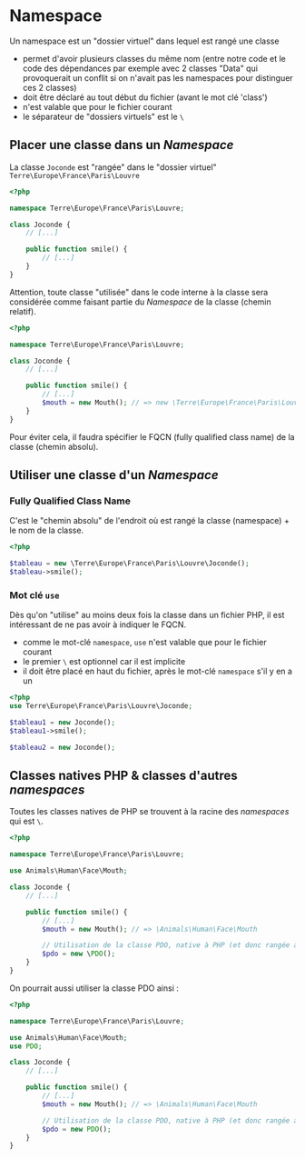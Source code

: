 # Namespace

Un namespace est un "dossier virtuel" dans lequel est rangé une classe
- permet d'avoir plusieurs classes du même nom (entre notre code et le code des dépendances par exemple avec 2 classes "Data" qui provoquerait un conflit si on n'avait pas les namespaces pour distinguer ces 2 classes)
- doit être déclaré au tout début du fichier (avant le mot clé 'class')
- n'est valable que pour le fichier courant
- le séparateur de "dossiers virtuels" est le `\`

## Placer une classe dans un _Namespace_

La classe `Joconde` est "rangée" dans le "dossier virtuel" `Terre\Europe\France\Paris\Louvre`

```php
<?php

namespace Terre\Europe\France\Paris\Louvre;

class Joconde {
    // [...]

    public function smile() {
        // [...]
    }
}
```

Attention, toute classe "utilisée" dans le code interne à la classe sera considérée comme faisant partie du _Namespace_ de la classe (chemin relatif).

```php
<?php

namespace Terre\Europe\France\Paris\Louvre;

class Joconde {
    // [...]

    public function smile() {
        // [...]
        $mouth = new Mouth(); // => new \Terre\Europe\France\Paris\Louvre\Mouth()
    }
}
```

Pour éviter cela, il faudra spécifier le FQCN (fully qualified class name) de la classe (chemin absolu).

## Utiliser une classe d'un _Namespace_

### Fully Qualified Class Name

C'est le "chemin absolu" de l'endroit où est rangé la classe (namespace) + le nom de la classe.

```php
<?php

$tableau = new \Terre\Europe\France\Paris\Louvre\Joconde();
$tableau->smile();

```

### Mot clé `use`

Dès qu'on "utilise" au moins deux fois la classe dans un fichier PHP, il est intéressant de ne pas avoir à indiquer le FQCN.
- comme le mot-clé `namespace`, `use` n'est valable que pour le fichier courant
- le premier `\` est optionnel car il est implicite
- il doit être placé en haut du fichier, après le mot-clé `namespace` s'il y en a un

```php
<?php
use Terre\Europe\France\Paris\Louvre\Joconde;

$tableau1 = new Joconde();
$tableau1->smile();

$tableau2 = new Joconde();

```

## Classes natives PHP & classes d'autres _namespaces_

Toutes les classes natives de PHP se trouvent à la racine des _namespaces_  qui est `\`.

```php
<?php

namespace Terre\Europe\France\Paris\Louvre;

use Animals\Human\Face\Mouth;

class Joconde {
    // [...]

    public function smile() {
        // [...]
        $mouth = new Mouth(); // => \Animals\Human\Face\Mouth

        // Utilisation de la classe PDO, native à PHP (et donc rangée à la racine `\` des namespaces)
        $pdo = new \PDO();
    }
}
```

On pourrait aussi utiliser la classe PDO ainsi :

```php
<?php

namespace Terre\Europe\France\Paris\Louvre;

use Animals\Human\Face\Mouth;
use PDO;

class Joconde {
    // [...]

    public function smile() {
        // [...]
        $mouth = new Mouth(); // => \Animals\Human\Face\Mouth

        // Utilisation de la classe PDO, native à PHP (et donc rangée à la racine `\` des namespaces)
        $pdo = new PDO();
    }
}
```